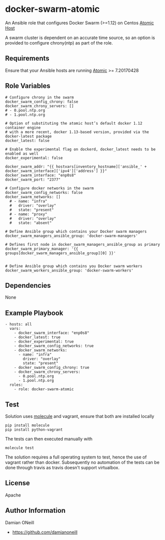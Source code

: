 docker-swarm-atomic
=========

An Ansible role that configures Docker Swarm (>=1.12) on Centos [Atomic Host](http://www.projectatomic.io/download/)

A swarm cluster is dependent on an accurate time source, so an option is provided to configure chrony(ntp) as part of the role.

Requirements
------------

Ensure that your Ansible hosts are running [Atomic](https://wiki.centos.org/SpecialInterestGroup/Atomic/Download/) >= 7.20170428

Role Variables
--------------

````
# Configure chrony in the swarm
docker_swarm_config_chrony: false
docker_swarm_chrony_servers: []
# - 0.pool.ntp.org
# - 1.pool.ntp.org

# Option of substituting the atomic host’s default docker 1.12 container engine
# with a more recent, docker 1.13-based version, provided via the docker-latest package
docker_latest: false

# Enable the experimental flag on dockerd, docker_latest needs to be enabled as well
docker_experimental: false

docker_swarm_addr: "{{ hostvars[inventory_hostname]['ansible_' + docker_swarm_interface]['ipv4']['address'] }}"
docker_swarm_interface: "enp0s8"
docker_swarm_port: "2377"

# Configure docker networks in the swarm
docker_swarm_config_networks: false
docker_swarm_networks: []
  # - name: "infra"
  #   driver: "overlay"
  #   state: "present"
  # - name: "proxy"
  #   driver: "overlay"
  #   state: "absent"

# Define Ansible group which contains your Docker swarm managers
docker_swarm_managers_ansible_group: 'docker-swarm-managers'

# Defines first node in docker_swarm_managers_ansible_group as primary
docker_swarm_primary_manager: '{{ groups[docker_swarm_managers_ansible_group][0] }}'


# Define Ansible group which contains you Docker swarm workers
docker_swarm_workers_ansible_group: 'docker-swarm-workers'
````

Dependencies
------------

None

Example Playbook
----------------

```
- hosts: all
  vars:
    - docker_swarm_interface: "enp0s8"
    - docker_latest: true
    - docker_experimental: true
    - docker_swarm_config_networks: true
    - docker_swarm_networks:
      - name: "infra"
        driver: "overlay"
        state: "present"
    - docker_swarm_config_chrony: true
    - docker_swarm_chrony_servers:
      - 0.pool.ntp.org
      - 1.pool.ntp.org
  roles:
    - role: docker-swarm-atomic
```

Test
----

Solution uses [molecule](https://molecule.readthedocs.io/en/master/) and vagrant, ensure that both are installed locally

````
pip install molecule
pip install python-vagrant
````

The tests can then executed manually with

````
molecule test
````

The solution requires a full operating system to test, hence the use of vagrant rather than docker.  Subsequently no automation of the tests can be done through travis as travis doesn't support virtualbox.

License
-------

Apache

Author Information
------------------

Damian ONeill

* https://github.com/damianoneill
